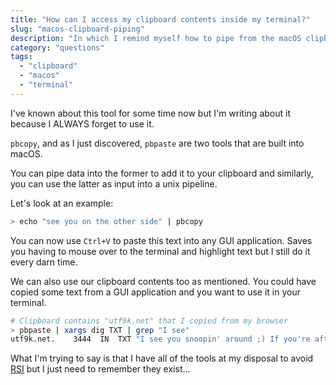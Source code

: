 ```yaml
---
title: "How can I access my clipboard contents inside my terminal?"
slug: "macos-clipboard-piping"
description: "In which I remind myself how to pipe from the macOS clipboard into terminal applications"
category: "questions"
tags:
  - "clipboard"
  - "macos"
  - "terminal"
---
```


I've known about this tool for some time now but I'm writing about it because I ALWAYS forget to use it.

`pbcopy`, and as I just discovered, `pbpaste` are two tools that are built into macOS.

You can pipe data into the former to add it to your clipboard and similarly, you can use the latter as input into a unix pipeline.

Let's look at an example:

```bash
> echo "see you on the other side" | pbcopy
```

You can now use `Ctrl+V` to paste this text into any GUI application. Saves you having to mouse over to the terminal and highlight text but I still do it every darn time.

We can also use our clipboard contents too as mentioned. You could have copied some text from a GUI application and you want to use it in your terminal.

```bash
# Clipboard contains "utf9k.net" that I copied from my browser
> pbpaste | xargs dig TXT | grep "I see"
utf9k.net.    3444  IN  TXT "I see you snoopin' around ;) If you're after something, you can feel fr\010ee to email me at marcus@utf9k.net"
```

What I'm trying to say is that I have all of the tools at my disposal to avoid [RSI](https://en.wikipedia.org/wiki/Repetitive_strain_injury) but I just need to remember they exist...
